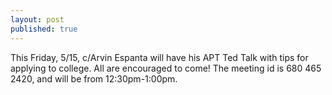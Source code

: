 ```yaml
---
layout: post
published: true
---
```

This Friday, 5/15, c/Arvin Espanta will have his APT Ted Talk with tips for applying to college. All are encouraged to come! The meeting id is 680 465 2420, and will be from 12:30pm-1:00pm.

